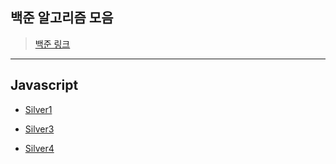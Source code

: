 ## 백준 알고리즘 모음

> [백준 링크](https://www.acmicpc.net/)

---

## Javascript

- [Silver1](https://github.com/whistleJs/algorithm-zip/tree/main/Baekjoon/Javascript/Silver1)

- [Silver3](https://github.com/whistleJs/algorithm-zip/tree/main/Baekjoon/Javascript/Silver3)

- [Silver4](https://github.com/whistleJs/algorithm-zip/tree/main/Baekjoon/Javascript/Silver4)
